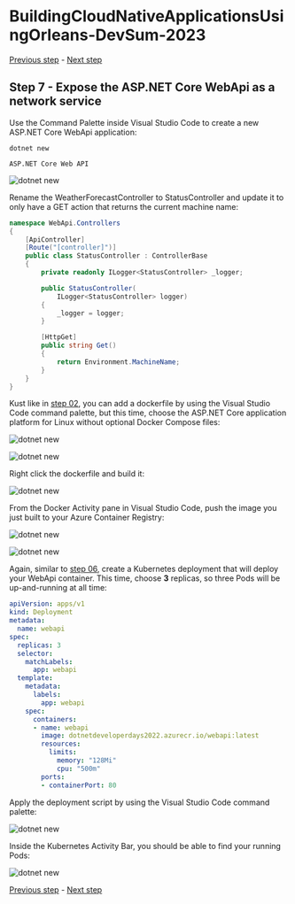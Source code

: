 # BuildingCloudNativeApplicationsUsingOrleans-DevSum-2023

[Previous step](../step-06/README.md) - [Next step](../step-08/README.md)

## Step 7 - Expose the ASP.NET Core WebApi as a network service

Use the Command Palette inside Visual Studio Code to create a new ASP.NET Core WebApi application:

```
dotnet new
```

```
ASP.NET Core Web API
```

![dotnet new](sshot-38.png)

Rename the WeatherForecastController to StatusController and update it to only have a GET action that returns the current machine name:

```csharp
namespace WebApi.Controllers
{
    [ApiController]
    [Route("[controller]")]
    public class StatusController : ControllerBase
    {
        private readonly ILogger<StatusController> _logger;

        public StatusController(
            ILogger<StatusController> logger)
        {
            _logger = logger;
        }

        [HttpGet]
        public string Get()
        {
            return Environment.MachineName;
        }
    }
}
```

Kust like in [step 02](../step-02/README.md), you can add a dockerfile by using the Visual Studio Code command palette, but this time, choose the ASP.NET Core application platform for Linux without optional Docker Compose files:

![dotnet new](sshot-39.png)

![dotnet new](sshot-40.png)

Right click the dockerfile and build it:

![dotnet new](sshot-41.png)

From the Docker Activity pane in Visual Studio Code, push the image you just built to your Azure Container Registry:

![dotnet new](sshot-42.png)

![dotnet new](sshot-43.png)

Again, similar to [step 06](../step-06/README.md), create a Kubernetes deployment that will deploy your WebApi container. This time, choose **3** replicas, so three Pods will be up-and-running at all time:

```yaml
apiVersion: apps/v1
kind: Deployment
metadata:
  name: webapi
spec:
  replicas: 3
  selector:
    matchLabels:
      app: webapi
  template:
    metadata:
      labels:
        app: webapi
    spec:
      containers:
      - name: webapi
        image: dotnetdeveloperdays2022.azurecr.io/webapi:latest
        resources:
          limits:
            memory: "128Mi"
            cpu: "500m"
        ports:
        - containerPort: 80
```

Apply the deployment script by using the Visual Studio Code command palette:

![dotnet new](sshot-44.png)

Inside the Kubernetes Activity Bar, you should be able to find your running Pods:

![dotnet new](sshot-45.png)

[Previous step](../step-06/README.md) - [Next step](../step-08/README.md)